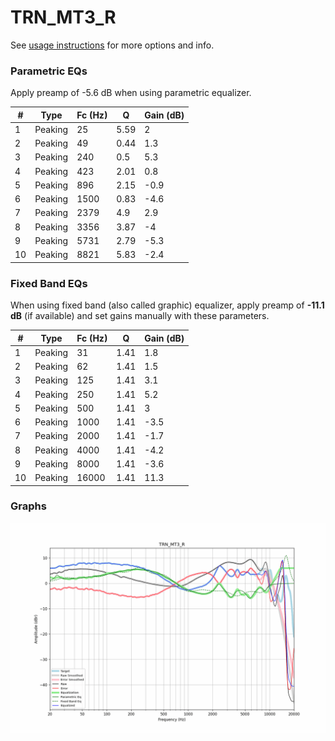 # TRN_MT3_R
See [usage instructions](https://github.com/jaakkopasanen/AutoEq#usage) for more options and info.

### Parametric EQs
Apply preamp of -5.6 dB when using parametric equalizer.

|   # | Type    |   Fc (Hz) |    Q |   Gain (dB) |
|-----|---------|-----------|------|-------------|
|   1 | Peaking |        25 | 5.59 |         2   |
|   2 | Peaking |        49 | 0.44 |         1.3 |
|   3 | Peaking |       240 | 0.5  |         5.3 |
|   4 | Peaking |       423 | 2.01 |         0.8 |
|   5 | Peaking |       896 | 2.15 |        -0.9 |
|   6 | Peaking |      1500 | 0.83 |        -4.6 |
|   7 | Peaking |      2379 | 4.9  |         2.9 |
|   8 | Peaking |      3356 | 3.87 |        -4   |
|   9 | Peaking |      5731 | 2.79 |        -5.3 |
|  10 | Peaking |      8821 | 5.83 |        -2.4 |

### Fixed Band EQs
When using fixed band (also called graphic) equalizer, apply preamp of **-11.1 dB** (if available) and set gains manually with these parameters.

|   # | Type    |   Fc (Hz) |    Q |   Gain (dB) |
|-----|---------|-----------|------|-------------|
|   1 | Peaking |        31 | 1.41 |         1.8 |
|   2 | Peaking |        62 | 1.41 |         1.5 |
|   3 | Peaking |       125 | 1.41 |         3.1 |
|   4 | Peaking |       250 | 1.41 |         5.2 |
|   5 | Peaking |       500 | 1.41 |         3   |
|   6 | Peaking |      1000 | 1.41 |        -3.5 |
|   7 | Peaking |      2000 | 1.41 |        -1.7 |
|   8 | Peaking |      4000 | 1.41 |        -4.2 |
|   9 | Peaking |      8000 | 1.41 |        -3.6 |
|  10 | Peaking |     16000 | 1.41 |        11.3 |

### Graphs
![](./TRN_MT3_R.png)
